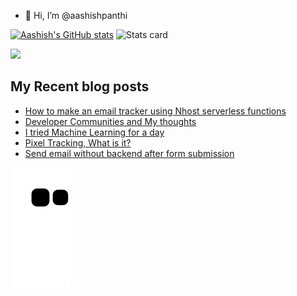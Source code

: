 - 👋 Hi, I’m @aashishpanthi

[![Aashish's GitHub stats](https://github-readme-stats.vercel.app/api?username=aashishpanthi&show_icons=true&theme=radical)](https://github.com/aashishpanthi)
![Stats card](https://github-readme-stats.vercel.app/api/top-langs/?username=aashishpanthi&theme=radical&layout=compact)

<!---
aashishpanthi/aashishpanthi is a ✨ special ✨ repository because its `README.md` (this file) appears on your GitHub profile.
You can click the Preview link to take a look at your changes.
--->


[<img src="https://user-images.githubusercontent.com/60884239/197684678-2277c924-db8d-4698-9c8f-4619b34e2910.png" height="275" />](https://dev.d35hk11gzwtpyz.amplifyapp.com/card?user=aashishpanthi)

## My Recent blog posts
<!-- BLOG-POST-LIST:START -->
- [How to make an email tracker using Nhost serverless functions](https://blog.aashish-panthi.com.np/make-an-email-tracker-using-nhost-serverless-functions)
- [Developer Communities and My thoughts](https://blog.aashish-panthi.com.np/developer-communities-and-my-thoughts)
- [I tried Machine Learning for a day](https://blog.aashish-panthi.com.np/i-tried-machine-learning)
- [Pixel Tracking, What is it?](https://blog.aashish-panthi.com.np/what-is-pixel-tracking)
- [Send email without backend after form submission](https://blog.aashish-panthi.com.np/send-email-without-backend)
<!-- BLOG-POST-LIST:END -->



 ![Snake animation](https://github.com/aashishpanthi/aashishpanthi/blob/output/github-contribution-grid-snake.svg)
